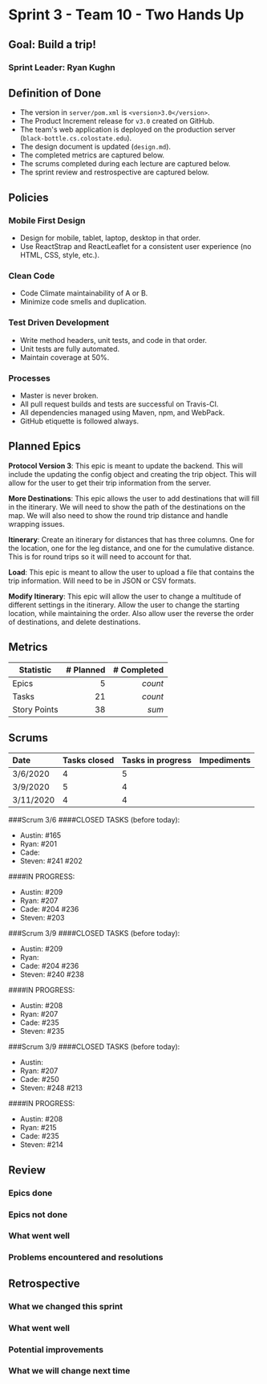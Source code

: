 # Sprint 3 - Team 10 - Two Hands Up

## Goal: Build a trip!
### Sprint Leader: Ryan Kughn


## Definition of Done

* The version in `server/pom.xml` is `<version>3.0</version>`.
* The Product Increment release for `v3.0` created on GitHub.
* The team's web application is deployed on the production server (`black-bottle.cs.colostate.edu`).
* The design document is updated (`design.md`).
* The completed metrics are captured below.
* The scrums completed during each lecture are captured below.
* The sprint review and restrospective are captured below.


## Policies

### Mobile First Design
* Design for mobile, tablet, laptop, desktop in that order.
* Use ReactStrap and ReactLeaflet for a consistent user experience (no HTML, CSS, style, etc.).

### Clean Code
* Code Climate maintainability of A or B.
* Minimize code smells and duplication.

### Test Driven Development
* Write method headers, unit tests, and code in that order.
* Unit tests are fully automated.
* Maintain coverage at 50%.

### Processes
* Master is never broken. 
* All pull request builds and tests are successful on Travis-CI.
* All dependencies managed using Maven, npm, and WebPack.
* GitHub etiquette is followed always.


## Planned Epics

**Protocol Version 3**: This epic is meant to update the backend.  This will include
the updating the config object and creating the trip object.  This will
allow for the user to get their trip information from the server.

**More Destinations**: This epic allows the user to add destinations that will fill
in the itinerary.  We will need to show the path of the destinations on the map.
  We will also need to show the round trip distance and handle wrapping issues.
  
**Itinerary**: Create an itinerary for distances that has three columns.  One
for the location, one for the leg distance, and one for the cumulative distance.
  This is for round trips so it will need to account for that.
  
**Load**: This epic is meant to allow the user to upload a file that contains the
trip information.  Will need to be in JSON or CSV formats.

**Modify Itinerary**: This epic will allow the user to change a multitude of different
settings in the itinerary.  Allow the user to change the starting location, while
maintaining the order.  Also allow user the reverse the order of destinations, and delete
destinations.

## Metrics

| Statistic | # Planned | # Completed |
| --- | ---: | ---: |
| Epics | 5 | *count* |
| Tasks |  21   | *count* | 
| Story Points |  38  | *sum* | 


## Scrums

| Date | Tasks closed  | Tasks in progress | Impediments |
| :--- | :--- | :--- | :--- |
| 3/6/2020 | 4 | 5 |  |
| 3/9/2020 | 5 | 4 |  | 
| 3/11/2020 | 4 | 4 |  | 
###Scrum 3/6 
####CLOSED TASKS (before today): 
* Austin: #165
* Ryan: #201
* Cade: 
* Steven: #241 #202

####IN PROGRESS: 
* Austin: #209
* Ryan: #207
* Cade: #204 #236
* Steven: #203

###Scrum 3/9
####CLOSED TASKS (before today): 
* Austin: #209
* Ryan: 
* Cade: #204 #236
* Steven: #240 #238

####IN PROGRESS: 
* Austin: #208
* Ryan: #207
* Cade: #235
* Steven: #235

###Scrum 3/9
####CLOSED TASKS (before today): 
* Austin: 
* Ryan: #207
* Cade: #250
* Steven: #248 #213

####IN PROGRESS: 
* Austin: #208
* Ryan: #215
* Cade: #235
* Steven: #214


## Review

### Epics done  

### Epics not done 

### What went well

### Problems encountered and resolutions


## Retrospective

### What we changed this sprint

### What went well

### Potential improvements

### What we will change next time